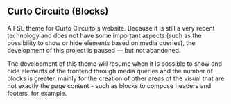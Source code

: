 ## Curto Circuito (Blocks)

A FSE theme for Curto Circuito's website. Because it is still a very recent technology and does not have some important aspects (such as the possibility to show or hide elements based on media queries), the development of this project is paused — but not abandoned.

The development of this theme will resume when it is possible to show and hide elements of the frontend through media queries and the number of blocks is greater, mainly for the creation of other areas of the visual that are not exactly the page content - such as blocks to compose headers and footers, for example.